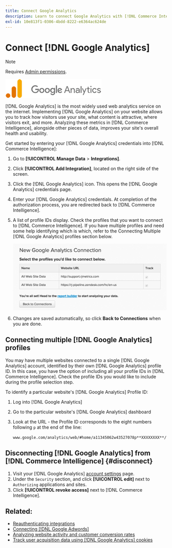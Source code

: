 ```yaml
---
title: Connect Google Analytics
description: Learn to connect Google Analytics with [!DNL Commerce Intelligence].
exl-id: 10e813f1-0306-4bdd-8222-e6364ac624de
---
```

# Connect [!DNL Google Analytics]

>[!NOTE]
>
>Requires [Admin permissions](../../../administrator/user-management/user-management.md).

![](../../../assets/google-analytics-logo.png)

[!DNL Google Analytics] is the most widely used web analytics service on the internet. Implementing [!DNL Google Analytics] on your website allows you to track how visitors use your site, what content is attractive, where visitors exit, and more. Analyzing these metrics in [!DNL Commerce Intelligence], alongside other pieces of data, improves your site's overall health and usability.

Get started by entering your [!DNL Google Analytics] credentials into [!DNL Commerce Intelligence]:

1. Go to **[!UICONTROL Manage Data** > **Integrations]**.

1. Click **[!UICONTROL Add Integration]**, located on the right side of the screen.

1. Click the [!DNL Google Analytics] icon. This opens the [!DNL Google Analytics] credentials page.

1. Enter your [!DNL Google Analytics] credentials. At completion of the authorization process, you are redirected back to [!DNL Commerce Intelligence].

1. A list of profile IDs display. Check the profiles that you want to connect to [!DNL Commerce Intelligence]. If you have multiple profiles and need some help identifying which is which, refer to the Connecting Multiple [!DNL Google Analytics] profiles section below.

     ![](../../../assets/list-profile-id.png)<!--{: width="600px"}-->

1. Changes are saved automatically, so click **Back to Connections** when you are done.

## Connecting multiple [!DNL Google Analytics] profiles

You may have multiple websites connected to a single [!DNL Google Analytics] account, identified by their own [!DNL Google Analytics] profile ID. In this case, you have the option of including all your profile IDs in [!DNL Commerce Intelligence]. Check the profile IDs you would like to include during the profile selection step.

To identify a particular website's [!DNL Google Analytics] Profile ID:

1. Log into [!DNL Google Analytics]
1. Go to the particular website's [!DNL Google Analytics] dashboard
1. Look at the URL - the Profile ID corresponds to the eight numbers following `p` at the end of the line:

   `www.google.com/analytics/web/#home/a11345062w43527078p**XXXXXXXX**/`

## Disconnecting [!DNL Google Analytics] from [!DNL Commerce Intelligence] {#disconnect}

1. Visit your [!DNL Google Analytics] [account settings](https://accounts.google.com/) page.
1. Under the `Security` section,  and click **[!UICONTROL edit]** next to `Authorizing` applications and sites.
1. Click **[!UICONTROL revoke access]** next to [!DNL Commerce Intelligence].

## Related:

* [Reauthenticating integrations](https://experienceleague.adobe.com/docs/commerce-knowledge-base/kb/how-to/mbi-reauthenticating-integrations.html?lang=en)
* [Connecting [!DNL Google Adwords]](../integrations/google-adwords.md)
* [Analyzing website activity and customer conversion rates](../../analysis/web-act-cust-conversion.md)
* [Track user acquisition data using [!DNL Google Analytics] cookies](../../analysis/google-track-user-acq.md)
